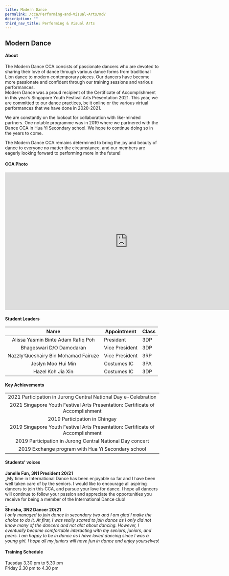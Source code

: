 ```yaml
---
title: Modern Dance
permalink: /cca/Performing-and-Visual-Arts/md/
description: ""
third_nav_title: Performing & Visual Arts
---
```

## Modern Dance

#### About
The Modern Dance CCA consists of passionate dancers who are devoted to sharing their love of dance through various dance forms from traditional Lion dance to modern contemporary pieces. Our dancers have become more passionate and confident through our training sessions and various performances.  
Modern Dance was a proud recipient of the Certificate of Accomplishment in this year’s Singapore Youth Festival Arts Presentation 2021. This year, we are committed to our dance practices, be it online or the various virtual performances that we have done in 2020-2021.  
  
We are constantly on the lookout for collaboration with like-minded partners. One notable programme was in 2019 where we partnered with the Dance CCA in Hua Yi Secondary school. We hope to continue doing so in the years to come.  
  
The Modern Dance CCA remains determined to bring the joy and beauty of dance to everyone no matter the circumstance, and our members are eagerly looking forward to performing more in the future!

#### CCA Photo
<iframe allowfullscreen="true" height="450" width="800" frameborder="0" src="https://docs.google.com/presentation/d/e/2PACX-1vQbYFH7yBx41vpJkUbIeVYGF-E0lwtzyMJ588x01uXyz6HUx9TIcTvKpm38vXH-xNFmycoVfj1z3UKQ/embed?start=false&amp;loop=false&amp;delayms=3000"></iframe>

#### Student Leaders
| Name | Appointment | Class |
|:---:|---|---|
| Alissa Yasmin Binte Adam Rafiq Poh | President | 3DP |
| Bhageswari D/O Damodaran | Vice President | 3DP |
| Nazzly’Queshairy Bin Mohamad Fairuze | Vice President | 3RP |
| Jeslyn Moo Hui Min | Costumes IC | 3PA |
| Hazel Koh Jia Xin | Costumes IC | 3DP |

#### Key Achievements
|  |
|:---:|
| 2021 Participation in Jurong Central National Day e-Celebration |
| 2021 Singapore Youth Festival Arts Presentation: Certificate of Accomplishment |
| 2019 Participation in Chingay |
| 2019 Singapore Youth Festival Arts Presentation: Certificate of Accomplishment |
| 2019 Participation in Jurong Central National Day concert |
| 2019 Exchange program with Hua Yi Secondary school |

#### Students' voices
**Janelle Fun, 3N1 President 20/21** <br>
_My time in International Dance has been enjoyable so far and I have been well taken care of by the seniors. I would like to encourage all aspiring dancers to join this CCA, and pursue your love for dance. I hope all dancers will continue to follow your passion and appreciate the opportunities you receive for being a member of the International Dance club!  
_  
**Shrisha, 3N2 Dancer 20/21** <br>
_I only managed to join dance in secondary two and I am glad I make the choice to do it. At first, I was really scared to join dance as I only did not know many of the dancers and not alot about dancing. However, I eventually became comfortable interacting with my seniors, juniors, and peers. I am happy to be in dance as I have loved dancing since I was a young girl. I hope all my juniors will have fun in dance and enjoy yourselves!_  

#### Training Schedule
Tuesday 3.30 pm to 5.30 pm<br>
Friday 2.30 pm to 4.30 pm
